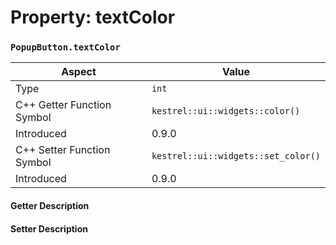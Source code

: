 
# Property: textColor
### `PopupButton.textColor`

| Aspect | Value |
| --- | --- |
| Type | `int` |
| C++ Getter Function Symbol | `kestrel::ui::widgets::color()` |
| Introduced | 0.9.0 |
| C++ Setter Function Symbol | `kestrel::ui::widgets::set_color()` |
| Introduced | 0.9.0 |

#### Getter Description

#### Setter Description

